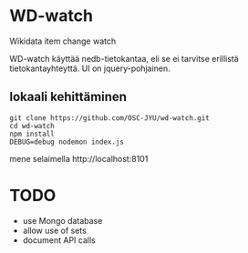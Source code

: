  # WD-watch 
 
 Wikidata item change watch
 
WD-watch käyttää nedb-tietokantaa, eli se ei tarvitse erillistä tietokantayhteyttä.
UI on jquery-pohjainen.
 
## lokaali kehittäminen
    git clone https://github.com/OSC-JYU/wd-watch.git
    cd wd-watch
    npm install
    DEBUG=debug nodemon index.js
    
mene selaimella http://localhost:8101

# TODO
- use Mongo database
- allow use of sets
- document API calls

